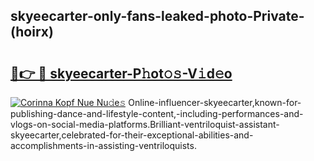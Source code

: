 ## skyeecarter-only-fans​-leaked-photo​-Private-(hoirx)


# <h2><a href="https://mediaupload.pro?title=skyeecarter&ref=git">🔗👉 🔴 skyeecarter-P𝚑ot𝚘𝚜-V𝚒d𝚎o</a></h2>

[![Corinna Kopf Nue Nu𝚍e𝚜](https://i.imgur.com/0qMVB7G.gif)](https://mediaupload.pro?title=skyeecarter&ref=git)
Online-influencer-skyeecarter,known-for-publishing-dance-and-lifestyle-content,-including-performances-and-vlogs-on-social-media-platforms.Brilliant-ventriloquist-assistant-skyeecarter,celebrated-for-their-exceptional-abilities-and-accomplishments-in-assisting-ventriloquists.  
